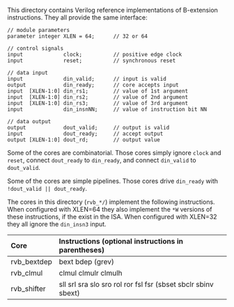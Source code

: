 This directory contains Verilog reference implementations of B-extension
instructions. They all provide the same interface:

    // module parameters
    parameter integer XLEN = 64;      // 32 or 64

    // control signals
    input             clock;          // positive edge clock
    input             reset;          // synchronous reset

    // data input
    input             din_valid;      // input is valid
    output            din_ready;      // core accepts input
    input  [XLEN-1:0] din_rs1;        // value of 1st argument
    input  [XLEN-1:0] din_rs2;        // value of 2nd argument
    input  [XLEN-1:0] din_rs3;        // value of 3rd argument
    input             din_insnNN;     // value of instruction bit NN

    // data output
    output            dout_valid;     // output is valid
    input             dout_ready;     // accept output
    output [XLEN-1:0] dout_rd;        // output value

Some of the cores are combinatorial. Those cores simply ignore
`clock` and `reset`, connect `dout_ready` to `din_ready`, and connect
`din_valid` to `dout_valid`.

Some of the cores are simple pipelines. Those cores drive
`din_ready` with `!dout_valid || dout_ready`.

The cores in this directory (`rvb_*/`) implement the following instructions. When configured with XLEN=64 they also implement the `*W` versions of these instructions, if the exist in the ISA. When configured with XLEN=32 they all ignore the `din_insn3` input.

|     Core     | Instructions (optional instructions in parentheses)             |
|:-------------|:----------------------------------------------------------------|
| rvb_bextdep  | bext bdep (grev)                                                |
| rvb_clmul    | clmul clmulr clmulh                                             |
| rvb_shifter  | sll srl sra slo sro rol ror fsl fsr (sbset sbclr sbinv sbext)   |
